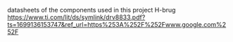 datasheets of the components used in this project
H-brug https://www.ti.com/lit/ds/symlink/drv8833.pdf?ts=1699136153747&ref_url=https%253A%252F%252Fwww.google.com%252F
